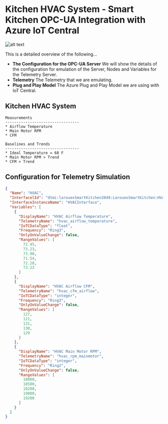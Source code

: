 # Kitchen HVAC System - Smart Kitchen OPC-UA Integration with Azure IoT Central
![alt text](.../Assets/commercial-hvac-header.png "Kitchen HVAC System")

This is a detailed overview of the following...

* <b>The Configuration for the OPC-UA Server</b> We will show the details of the configuration for emulation of the Server, Nodes and Variables for the Telemetry Server.
* <b>Telemetry</b> The Telemetry that we are emulating.
* <b>Plug and Play Model</b> The Azure Plug and Play Model we are using with IoT Central.

## Kitchen HVAC System

    Measurements
    ---------------------------------
    * Airflow Temperature
    * Main Motor RPM
    * CFM

    Baselines and Trends
    ---------------------------------
    * Ideal Temperature = 68 F
    * Main Motor RPM > Trend
    * CFM > Trend

## Configuration for Telemetry Simulation
````json
{
  "Name": "HVAC",
  "InterfacelId": "dtmi:larouexSmartKitchen2049:LarouexSmartKitchen:HVACInterface;1",
  "InterfaceInstanceName": "HVACInterface",
  "Variables": [
    {
      "DisplayName": "HVAC Airflow Temperature",
      "TelemetryName": "hvac_airflow_temperature",
      "IoTCDataType": "float",
      "Frequency": "Ring3",
      "OnlyOnValueChange": false,
      "RangeValues": [
        72.45,
        73.23,
        73.90,
        71.54,
        72.28,
        73.23
      ]
    },
    {
      "DisplayName": "HVAC Airflow CFM",
      "TelemetryName": "hvac_cfm_airflow",
      "IoTCDataType": "integer",
      "Frequency": "Ring3",
      "OnlyOnValueChange": false,
      "RangeValues": [
        127,
        121,
        131,
        130,
        129
      ]
    },
    {
      "DisplayName": "HVAC Main Motor RPM",
      "TelemetryName": "hvac_rpm_mainmotor",
      "IoTCDataType": "integer",
      "Frequency": "Ring2",
      "OnlyOnValueChange": false,
      "RangeValues": [
        18000,
        18500,
        18200,
        19000,
        19200
      ]
    }
  ]
}
````